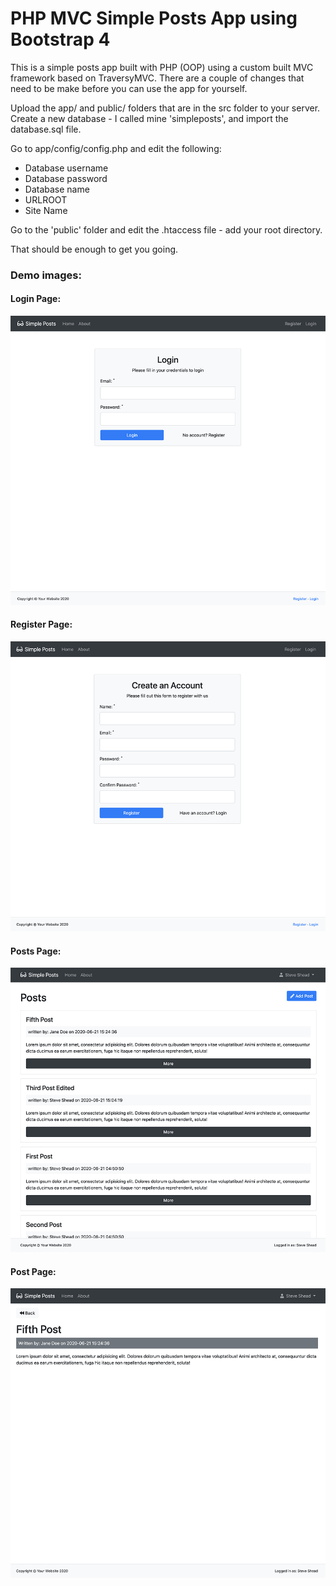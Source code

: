 # PHP MVC Simple Posts App using Bootstrap 4

This is a simple posts app built with PHP (OOP) using a custom built MVC framework based on TraversyMVC.  There are a couple of changes that need to be make before you can use the app for yourself.

Upload the app/ and public/ folders that are in the src folder to your server.
Create a new database - I called mine 'simpleposts', and import the database.sql file.

Go to app/config/config.php and edit the following:
- Database username
- Database password
- Database name
- URLROOT
- Site Name

Go to the 'public' folder and edit the .htaccess file - add your root directory.

That should be enough to get you going.

### Demo images:
#### Login Page:
![login.png](demo_images/login.png)

#### Register Page:
![register.png](demo_images/register.png)

#### Posts Page:
![posts.png](demo_images/posts.png)

#### Post Page:
![post.png](demo_images/post.png)

